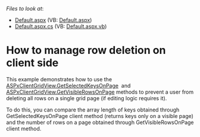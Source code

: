 <!-- default file list -->
*Files to look at*:

* [Default.aspx](./CS/Default.aspx) (VB: [Default.aspx](./VB/Default.aspx))
* [Default.aspx.cs](./CS/Default.aspx.cs) (VB: [Default.aspx.vb](./VB/Default.aspx.vb))
<!-- default file list end -->
# How to manage row deletion on client side


<p>This example demonstrates how to use the <a href="https://documentation.devexpress.com/#AspNet/DevExpressWebScriptsASPxClientGridView_GetSelectedKeysOnPagetopic">ASPxClientGridView.GetSelectedKeysOnPage</a>  and <a href="https://documentation.devexpress.com/#AspNet/DevExpressWebScriptsASPxClientGridView_GetVisibleRowsOnPagetopic">ASPxClientGridView.GetVisibleRowsOnPage</a> methods to prevent a user from deleting all rows on a single grid page (if editing logic requires it).</p>
<p>To do this, you can compare the array length of keys obtained through GetSelectedKeysOnPage client method (returns keys only on a visible page) and the number of rows on a page obtained through GetVisibleRowsOnPage client method.</p>

<br/>


